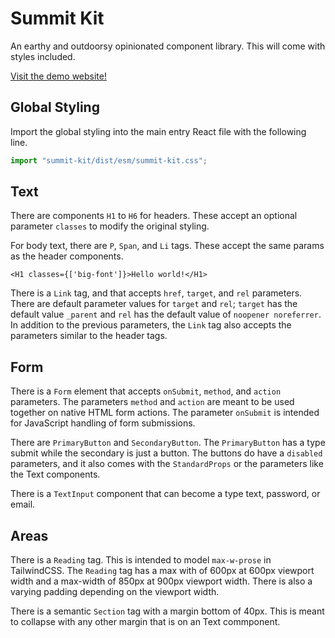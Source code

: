 # Summit Kit

An earthy and outdoorsy opinionated component library. This will come with styles included.

[Visit the demo website!](https://summit-kit.gremlich.dev/)

## Global Styling

Import the global styling into the main entry React file with the following line.

```ts
import "summit-kit/dist/esm/summit-kit.css";
```

## Text

There are components `H1` to `H6` for headers. These accept an optional parameter `classes` to modify the original styling.

For body text, there are `P`, `Span`, and `Li` tags. These accept the same params as the header components.

```tsx
<H1 classes={['big-font']}>Hello world!</H1>
```

There is a `Link` tag, and that accepts `href`, `target`, and `rel` parameters. There are default parameter values for `target` and `rel`; `target` has the default value `_parent` and `rel` has the default value of `noopener noreferrer`. In addition to the previous parameters, the `Link` tag also accepts the parameters similar to the header tags.

## Form

There is a `Form` element that accepts `onSubmit`, `method`, and `action` parameters. The parameters `method` and `action` are meant to be used together on native HTML form actions. The parameter `onSubmit` is intended for JavaScript handling of form submissions.

There are `PrimaryButton` and `SecondaryButton`. The `PrimaryButton` has a type submit while the secondary is just a button. The buttons do have a `disabled` parameters, and it also comes with the `StandardProps` or the parameters like the Text components.

There is a `TextInput` component that can become a type text, password, or email.

## Areas

There is a `Reading` tag. This is intended to model `max-w-prose` in TailwindCSS. The `Reading` tag has a max with of 600px at 600px viewport width and a max-width of 850px at 900px viewport width. There is also a varying padding depending on the viewport width.

There is a semantic `Section` tag with a margin bottom of 40px. This is meant to collapse with any other margin that is on an Text commponent.
